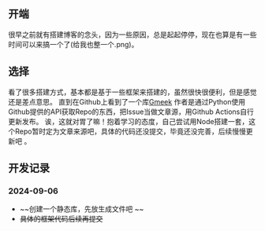 ## 开端
很早之前就有搭建博客的念头，因为一些原因，总是起起停停，现在也算是有一些时间可以来搞一个了(给我也整一个.png)。
## 选择
看了很多搭建方式，基本都是基于一些框架来搭建的，虽然很快很便利，但是感觉还是差点意思。
直到在Github上看到了一个库[Gmeek](https://github.com/Meekdai/Gmeek) 作者是通过Python使用Github提供的API获取Repo的东西，把Issue当做文章源，用Github Actions自行更新发布。
诶，这就对胃了嘛！抱着学习的态度，自己尝试用Node搭建一套，这个Repo暂时定为文章来源吧，具体的代码还没提交，毕竟还没完善，后续慢慢更新吧  。
## 开发记录

### 2024-09-06

- ~~创建一个静态库，先放生成文件吧 ~~
- ~~具体的框架代码后续再提交~~